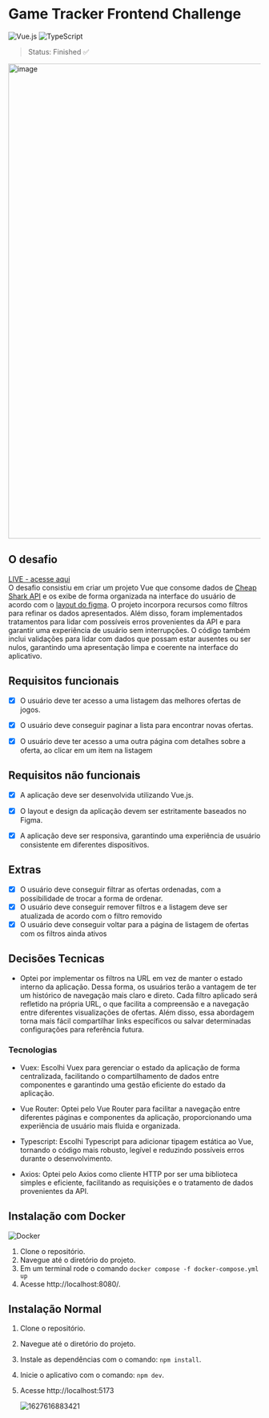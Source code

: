 # Game Tracker Frontend Challenge

![Vue.js](https://img.shields.io/badge/Vue.js-4FC08D?style=for-the-badge&logo=vue.js&logoColor=white)
![TypeScript](https://img.shields.io/badge/typescript-%23007ACC.svg?style=for-the-badge&logo=typescript&logoColor=white)

> Status: Finished :white_check_mark:

<img width="946" alt="image" src="https://github.com/RafaelSilva-si/game-tracker-frontend-challenge/assets/77937182/6df3a1ab-49c9-475c-9de5-e62b6c203ee4">

## O desafio

[LIVE - acesse aqui](https://game-tracker-frontend-challenge-jyoimja99-rafaelsilva-si.vercel.app/)
<br>
O desafio consistiu em criar um projeto Vue que consome dados de [Cheap Shark API](https://apidocs.cheapshark.com/) e os exibe de forma organizada na interface do usuário de acordo com o [layout do figma](https://www.figma.com/file/1OChnhd0T3HQdGP1TWHNbX/Game-Tracker-Prot%C3%B3tipo?node-id=0-1&t=Ogvtm7mrA87GFhry-0). O projeto incorpora recursos como filtros para refinar os dados apresentados. Além disso, foram implementados tratamentos para lidar com possíveis erros provenientes da API e para garantir uma experiência de usuário sem interrupções. O código também inclui validações para lidar com dados que possam estar ausentes ou ser nulos, garantindo uma apresentação limpa e coerente na interface do aplicativo.

## Requisitos funcionais

* [x] O usuário deve ter acesso a uma listagem das melhores ofertas de jogos.

* [x] O usuário deve conseguir paginar a lista para encontrar novas ofertas.

* [x] O usuário deve ter acesso a uma outra página com detalhes sobre a oferta, ao clicar em um item na listagem

## Requisitos não funcionais

* [x] A aplicação deve ser desenvolvida utilizando Vue.js.

* [x] O layout e design da aplicação devem ser estritamente baseados no Figma.

* [x] A aplicação deve ser responsiva, garantindo uma experiência de usuário consistente em diferentes dispositivos.

## Extras

* [x] O usuário deve conseguir filtrar as ofertas ordenadas, com a possibilidade de trocar a forma de ordenar.
* [x] O usuário deve conseguir remover filtros e a listagem deve ser atualizada de acordo com o filtro removido
* [x] O usuário deve conseguir voltar para a página de listagem de ofertas com os filtros ainda ativos

## Decisões Tecnicas
   * Optei por implementar os filtros na URL em vez de manter o estado interno da aplicação. Dessa forma, os usuários terão a vantagem de ter um histórico de navegação mais claro e direto. Cada filtro aplicado será refletido na própria URL, o que facilita a compreensão e a navegação entre diferentes visualizações de ofertas. Além disso, essa abordagem torna mais fácil compartilhar links específicos ou salvar determinadas configurações para referência futura.
     
### Tecnologias
* Vuex: Escolhi Vuex para gerenciar o estado da aplicação de forma centralizada, facilitando o compartilhamento de dados entre componentes e garantindo uma gestão eficiente do estado da aplicação.
  
* Vue Router: Optei pelo Vue Router para facilitar a navegação entre diferentes páginas e componentes da aplicação, proporcionando uma experiência de usuário mais fluida e organizada.
  
* Typescript: Escolhi Typescript para adicionar tipagem estática ao Vue, tornando o código mais robusto, legível e reduzindo possíveis erros durante o desenvolvimento.
  
* Axios: Optei pelo Axios como cliente HTTP por ser uma biblioteca simples e eficiente, facilitando as requisições e o tratamento de dados provenientes da API.
  
## Instalação com Docker
![Docker](https://img.shields.io/badge/Docker-2496ED?style=for-the-badge&logo=docker&logoColor=white)
1. Clone o repositório.
2. Navegue até o diretório do projeto.
3. Em um terminal rode o comando `docker compose -f docker-compose.yml up`
4. Acesse http://localhost:8080/.

## Instalação Normal

1. Clone o repositório.
2. Navegue até o diretório do projeto.
3. Instale as dependências com o comando: `npm install`.
4. Inicie o aplicativo com o comando: `npm dev`.
5. Acesse http://localhost:5173

   ![1627616883421](https://user-images.githubusercontent.com/77937182/157932279-c8aad7d0-0778-43c0-be52-b7e175d56835.gif)
